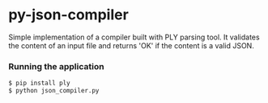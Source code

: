 # py-json-compiler

Simple implementation of a compiler built with PLY parsing tool. It validates the content of an input file and returns 'OK' if the content is a valid JSON.

### Running the application

```sh
$ pip install ply
$ python json_compiler.py
```
